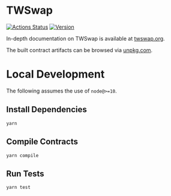 # TWSwap

[![Actions Status](https://github.com/twswap/core/workflows/CI/badge.svg)](https://github.com/twswap/core/actions)
[![Version](https://img.shields.io/npm/v/@twswap/core)](https://www.npmjs.com/package/@twswap/core)

In-depth documentation on TWSwap is available at [twswap.org](https://twswap.org/docs).

The built contract artifacts can be browsed via [unpkg.com](https://unpkg.com/browse/@twswap/core@latest/).

# Local Development

The following assumes the use of `node@>=10`.

## Install Dependencies

`yarn`

## Compile Contracts

`yarn compile`

## Run Tests

`yarn test`
